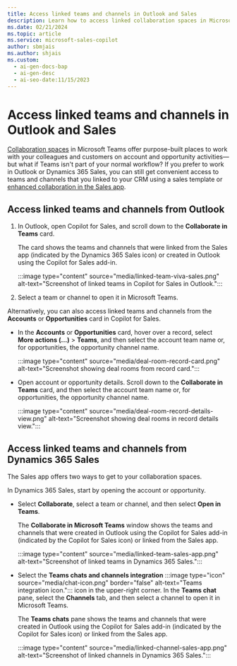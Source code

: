 ```yaml
---
title: Access linked teams and channels in Outlook and Sales
description: Learn how to access linked collaboration spaces in Microsoft Teams from Outlook and Dynamics 365 Sales.
ms.date: 02/21/2024
ms.topic: article
ms.service: microsoft-sales-copilot
author: sbmjais
ms.author: shjais
ms.custom:
  - ai-gen-docs-bap
  - ai-gen-desc
  - ai-seo-date:11/15/2023
---
```


# Access linked teams and channels in Outlook and Sales

[Collaboration spaces](./collaboration-space.md) in Microsoft Teams offer purpose-built places to work with your colleagues and customers on account and opportunity activities&mdash;but what if Teams isn't part of your normal workflow? If you prefer to work in Outlook or Dynamics 365 Sales, you can still get convenient access to teams and channels that you linked to your CRM using a sales template or [enhanced collaboration in the Sales app](/dynamics365/sales/teams-integration/teams-collaboration-enhanced-experience).

## Access linked teams and channels from Outlook

1. In Outlook, open Copilot for Sales, and scroll down to the **Collaborate in Teams** card.

    The card shows the teams and channels that were linked from the Sales app (indicated by the Dynamics 365 Sales icon) or created in Outlook using the Copilot for Sales add-in.

    :::image type="content" source="media/linked-team-viva-sales.png" alt-text="Screenshot of linked teams in Copilot for Sales in Outlook.":::

1. Select a team or channel to open it in Microsoft Teams.

Alternatively, you can also access linked teams and channels from the **Accounts** or **Opportunities** card in Copilot for Sales.

  - In the **Accounts** or **Opportunities** card, hover over a record, select **More actions (...)** > **Teams**, and then select the account team name or, for opportunities, the opportunity channel name.

    :::image type="content" source="media/deal-room-record-card.png" alt-text="Screenshot showing deal rooms from record card.":::
    
  - Open account or opportunity details. Scroll down to the **Collaborate in Teams** card, and then select the account team name or, for opportunities, the opportunity channel name.

    :::image type="content" source="media/deal-room-record-details-view.png" alt-text="Screenshot showing deal rooms in record details view.":::

## Access linked teams and channels from Dynamics 365 Sales

The Sales app offers two ways to get to your collaboration spaces.

In Dynamics 365 Sales, start by opening the account or opportunity.

- Select **Collaborate**, select a team or channel, and then select **Open in Teams**.

    The **Collaborate in Microsoft Teams** window shows the teams and channels that were created in Outlook using the Copilot for Sales add-in (indicated by the Copilot for Sales icon) or linked from the Sales app.

    :::image type="content" source="media/linked-team-sales-app.png" alt-text="Screenshot of linked teams in Dynamics 365 Sales.":::

- Select the **Teams chats and channels integration** :::image type="icon" source="media/chat-icon.png" border="false" alt-text="Teams integration icon."::: icon in the upper-right corner. In the **Teams chat** pane, select the **Channels** tab, and then select a channel to open it in Microsoft Teams.

    The **Teams chats** pane shows the teams and channels that were created in Outlook using the Copilot for Sales add-in (indicated by the Copilot for Sales icon) or linked from the Sales app.

    :::image type="content" source="media/linked-channel-sales-app.png" alt-text="Screenshot of linked channels in Dynamics 365 Sales.":::
